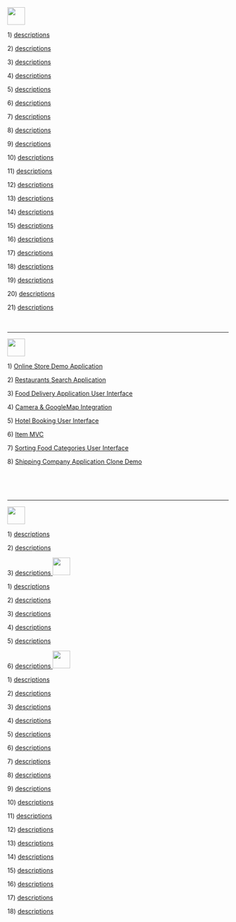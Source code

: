 <img height="40px" src="https://img.shields.io/badge/React-20232A?style=for-the-badge&logo=react&logoColor=61DAFB" />
<p> 1) <a href="https://github.com/Mishka-Sakhelashvili/React__FacebookLogin">  descriptions   </a> 
<p> 2) <a href="https://github.com/Mishka-Sakhelashvili/React__Manchester">  descriptions   </a>
<p> 3) <a href="https://github.com/Mishka-Sakhelashvili/React__Dimash__LandingPage">  descriptions   </a>
<p> 4) <a href="https://github.com/Mishka-Sakhelashvili/REACT__PlacesApp">  descriptions   </a>
<p> 5) <a href="https://github.com/Mishka-Sakhelashvili/React__Blog">  descriptions   </a>
<p> 6) <a href="https://github.com/Mishka-Sakhelashvili/React__AmazingCubeNavigation">  descriptions   </a>
<p> 7) <a href="https://github.com/Mishka-Sakhelashvili/React__Commerce.js">  descriptions   </a>
<p> 8) <a href="https://github.com/Mishka-Sakhelashvili/MongoDb__Express__React__Node__CrudOperation">  descriptions   </a>
<p> 9) <a href="https://github.com/Mishka-Sakhelashvili/React__FrontToBack">  descriptions   </a>
<p> 10) <a href="https://github.com/Mishka-Sakhelashvili/React__VoiceMan">  descriptions   </a>
<p> 11) <a href="https://github.com/Mishka-Sakhelashvili/React__Express__Socket.io__ChatApp">  descriptions   </a>
<p> 12) <a href="https://github.com/Mishka-Sakhelashvili/React__Gif">  descriptions   </a>
<p> 13) <a href="https://github.com/Mishka-Sakhelashvili/React__ChatDemo">  descriptions   </a>
<p> 14) <a href="https://github.com/Mishka-Sakhelashvili/React__Actor">  descriptions   </a>
<p> 15) <a href="https://github.com/Mishka-Sakhelashvili/React__Covd19">  descriptions   </a>
<p> 16) <a href="https://github.com/Mishka-Sakhelashvili/React__Test">  descriptions   </a>
<p> 17) <a href="https://github.com/Mishka-Sakhelashvili/React__Context">  descriptions   </a>
<p> 18) <a href="https://github.com/Mishka-Sakhelashvili/React__PostManagment">  descriptions   </a>
<p> 19) <a href="https://github.com/Mishka-Sakhelashvili/React__ToDo">  descriptions   </a>
<p> 20) <a href="https://github.com/Mishka-Sakhelashvili/React__GameApp">  descriptions   </a>
<p> 21) <a href="https://github.com/Mishka-Sakhelashvili/React__Express__PDFGenerator">  descriptions   </a>

<br />
<br />
<br />
<hr />



<img height="40px" src="https://img.shields.io/badge/React_Native-20232A?style=for-the-badge&logo=react&logoColor=61DAFB" />
<p> 1) <a href="https://github.com/Mishka-Sakhelashvili/RN__SalesAppDemo">  Online Store  Demo Application</a> </p>
<p> 2) <a href="https://github.com/Mishka-Sakhelashvili/RN__RestaurantSearch">Restaurants Search Application</a></p>
<p> 3) <a href="https://github.com/Mishka-Sakhelashvili/RN__RecipeApp">Food Delivery Application User Interface</a></p>
<p> 4) <a href="https://github.com/Mishka-Sakhelashvili/RN__Camera">Camera & GoogleMap Integration</a></p>
<p> 5) <a href="https://github.com/Mishka-Sakhelashvili/RN__Booking__UI">Hotel Booking User Interface</a></p>
<p> 6) <a href="https://github.com/Mishka-Sakhelashvili/RN__AppHouses">Item MVC</a></p>
<p> 7) <a href="https://github.com/Mishka-Sakhelashvili/RN__Delivery__UI">Sorting Food Categories User Interface</a></p>
<p> 8) <a href="https://github.com/Mishka-Sakhelashvili/RN__Express__MongoDB__CargonApp">Shipping Company Application Clone  Demo</a></p>










<br />
<br />
<br />
<hr />


<img height="40px" src="https://img.shields.io/badge/Vue.js-35495E?style=for-the-badge&logo=vue.js&logoColor=4FC08D" />
<p> 1) <a href="https://github.com/Mishka-Sakhelashvili/VUE3__DemoApp">  descriptions   </a> 
<p> 2) <a href="https://github.com/Mishka-Sakhelashvili/Vue__Manager">  descriptions   </a> 
<p> 3) <a href="https://github.com/Mishka-Sakhelashvili/VUE__MVC">  descriptions   </a> 


<img height="40px" src="https://img.shields.io/badge/Node.js-43853D?style=for-the-badge&logo=node.js&logoColor=white" />
<p> 1) <a href="https://github.com/Mishka-Sakhelashvili/Express__Ejs">  descriptions   </a> 
<p> 2) <a href="https://github.com/Mishka-Sakhelashvili/Express__Handlebars">  descriptions   </a> 
<p> 3) <a href="https://github.com/Mishka-Sakhelashvili/Express__Pug">  descriptions   </a> 
<p> 4) <a href="https://github.com/Mishka-Sakhelashvili/Express__Sequelize__CRUD">  descriptions   </a> 
<p> 5) <a href="https://github.com/Mishka-Sakhelashvili/Node__Mongo__ShopApp">  descriptions   </a> 
<p> 6) <a href="https://github.com/Mishka-Sakhelashvili/EXPRESS__RESTAPI__PlacesApp">  descriptions   </a> 



<img height="40px" src="https://img.shields.io/badge/JavaScript-F7DF1E?style=for-the-badge&logo=javascript&logoColor=black" />
<p> 1) <a href="https://github.com/Mishka-Sakhelashvili/JS__Quiz">  descriptions   </a> 
<p> 2) <a href="https://github.com/Mishka-Sakhelashvili/JQuery__FullPageScroll">  descriptions   </a>
<p> 3) <a href="https://github.com/Mishka-Sakhelashvili/JS__ConstructionCompanyWhite">  descriptions   </a>
<p> 4) <a href="https://github.com/Mishka-Sakhelashvili/JQuery__AnimatedSlider">  descriptions   </a>
<p> 5) <a href="https://github.com/Mishka-Sakhelashvili/JS__Function">  descriptions   </a>
<p> 6) <a href="https://github.com/Mishka-Sakhelashvili/JS__LocalStorage">  descriptions   </a>
<p> 7) <a href="https://github.com/Mishka-Sakhelashvili/JS__Todo">  descriptions   </a>
<p> 8) <a href="https://github.com/Mishka-Sakhelashvili/JS__AlanAi">  descriptions   </a>
<p> 9) <a href="https://github.com/Mishka-Sakhelashvili/JS__Wallet">  descriptions   </a>
<p> 10) <a href="https://github.com/Mishka-Sakhelashvili/MarkUp__Freedom">  descriptions   </a>
<p> 11) <a href="https://github.com/Mishka-Sakhelashvili/MarkUp__Hotel">  descriptions   </a>
<p> 12) <a href="https://github.com/Mishka-Sakhelashvili/MarkUp__Natours">  descriptions   </a>
<p> 13) <a href="https://github.com/Mishka-Sakhelashvili/JS__FormValidator">  descriptions   </a>
<p> 14) <a href="https://github.com/Mishka-Sakhelashvili/JS__CountDown">  descriptions   </a>
<p> 15) <a href="https://github.com/Mishka-Sakhelashvili/JS__Count">  descriptions   </a>
<p> 16) <a href="https://github.com/Mishka-Sakhelashvili/JS__InfiniteScroll">  descriptions   </a>
<p> 17) <a href="https://github.com/Mishka-Sakhelashvili/JS__Count">  descriptions   </a>
<p> 18) <a href="https://github.com/Mishka-Sakhelashvili/RN__Express__MongoDB__CargonApp">  descriptions   </a>


